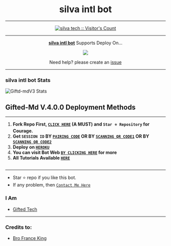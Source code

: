 <h1 align="center"> silva intl bot  </h1>
<p align="center">  

***
 <a aria-label="this bot is free to use" href="https://github.com/Sylivanu/Silva-Intl-Bot" target="_blank">

</p>
<p align="center"><img src="https://profile-counter.glitch.me/{Sylivanu}/count.svg" alt="silva tech :: Visitor's Count" /></p>

---

<p align="center">
  <a href="https://github.com/mouricedevs/Gifted-Md"><b>silva intl bot</b></a> Supports Deploy On...
</p>

<p align="center">
  <a href="heroku"><img src="https://img.shields.io/badge/heroku-9d7acc?style=for-the-badge&logo=heroku&logoColor=430098"></a>

<p align="center">Need help? please create an <a href="https://github.com/Sylivanu/Silva-Intl-Bot/issues">issue</a></p>

---

 <h3>silva intl bot Stats</h3>

![Giftd-mdV3 Stats](https://github-readme-stats.vercel.app/api/pin/?username=Sylivanu&repo=Silva-Intl-Bot&show_owner=true&theme=dark)


    
   
## Gifted-Md V.4.0.0 Deployment Methods
---
1.  **Fork Repo First, [`CLICK HERE`](https://github.com/Sylivanu/Silva-Intl-Bot/fork) (A MUST) and `Star ⭐ Repository` for Courage.**
2.  **Get `SESSION ID` BY [`PAIRING CODE`](session) OR BY [`SCANNING QR CODE1`](https://web.giftedtechnexus.co.ke/sessions/sessions/qr.html) OR BY [`SCANNING QR CODE2`](https://web.giftedtechnexus.co.ke/sessions/sessions/qr2.html)** 
3. **Deploy on [`HEROKU`](https://web.giftedtechnexus.co.ke/deploy/platforms/heroku.html)**
8. **You can visit Bot Web [`BY CLICKING HERE`](https://web.giftedtechnexus.co.ke) for more**
9. **All Tutorials Available [`HERE`](https://youtube.com/@giftedtechnexus)**

##
---


- Star ⭐ repo if you like this bot.
- If any problem, then [`Contact Me Here`](https://t.me/giftedmd)


### I Am
- [Gifted Tech](https://github.com/mouricedevs) 

---
### Credits to:
- [Bro France King](https://github.com/franceking1)
